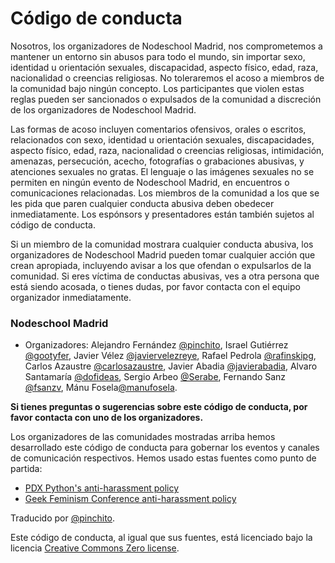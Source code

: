 # Código de conducta

Nosotros, los organizadores de Nodeschool Madrid, nos comprometemos a mantener
un entorno sin abusos para todo el mundo, sin importar sexo, identidad u orientación
sexuales, discapacidad, aspecto físico, edad, raza, nacionalidad
o creencias religiosas.
No toleraremos el acoso a miembros de la comunidad bajo ningún concepto.
Los participantes que violen estas reglas pueden ser sancionados o expulsados
de la comunidad a discreción de los organizadores de Nodeschool Madrid.

Las formas de acoso incluyen comentarios ofensivos, orales o escritos,
relacionados con sexo, identidad u orientación sexuales, discapacidades,
aspecto físico, edad, raza, nacionalidad o creencias religiosas,
intimidación, amenazas, persecución, acecho, fotografías o grabaciones abusivas,
y atenciones sexuales no gratas.
El lenguaje o las imágenes sexuales no se permiten en ningún evento de
Nodeschool Madrid, en encuentros o comunicaciones relacionadas.
Los miembros de la comunidad a los que se les pida que paren cualquier
conducta abusiva deben obedecer inmediatamente.
Los espónsors y presentadores están también sujetos al código de conducta.

Si un miembro de la comunidad mostrara cualquier conducta abusiva,
los organizadores de Nodeschool Madrid pueden tomar cualquier acción
que crean apropiada, incluyendo avisar a los que ofendan o expulsarlos
de la comunidad. Si eres víctima de conductas abusivas, ves a otra persona
que está siendo acosada, o tienes dudas, por favor contacta con el equipo
organizador inmediatamente.

### Nodeschool Madrid

* Organizadores: Alejandro Fernández [@pinchito](https://twitter.com/pinchito), Israel Gutiérrez [@gootyfer](https://twitter.com/gootyfer), Javier Vélez [@javiervelezreye](https://twitter.com/javiervelezreye), Rafael Pedrola [@rafinskipg](https://twitter.com/rafinskipg), Carlos Azaustre [@carlosazaustre](https://twitter.com/carlosazaustre), Javier Abadia [@javierabadia](https://twitter.com/javierabadia), Alvaro Santamaría [@dofideas](https://twitter.com/dofideas), Sergio Arbeo [@Serabe](https://twitter.com/Serabe), Fernando Sanz [@fsanzv](https://twitter.com/fsanzv), Mánu Fosela[@manufosela](https://twitter.com/manufosela).

**Si tienes preguntas o sugerencias sobre este código de conducta,
por favor contacta con uno de los organizadores.**

Los organizadores de las comunidades mostradas arriba hemos desarrollado este código de conducta
para gobernar los eventos y canales de comunicación respectivos.
Hemos usado estas fuentes como punto de partida:

* [PDX
Python's anti-harassment policy](http://www.meetup.com/pdxpython/pages/Code_of_Conduct/)
* [Geek Feminism Conference anti-harassment policy](http://geekfeminism.wikia.com/wiki/Conference_anti-harassment/Policy)

Traducido por [@pinchito](https://twitter.com/pinchito).

Este código de conducta, al igual que sus fuentes, está licenciado bajo la licencia
[Creative Commons Zero license](http://creativecommons.org/publicdomain/zero/1.0/).

